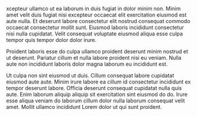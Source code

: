 xcepteur ullamco ut ea laborum in duis fugiat in dolor minim non. Minim amet velit duis fugiat nisi excepteur occaecat elit exercitation eiusmod est aute nulla. Et deserunt labore consectetur elit nostrud consequat commodo occaecat consectetur mollit sunt. Eiusmod laboris incididunt consectetur nisi nulla cupidatat. Velit consequat voluptate eiusmod aliqua esse culpa tempor quis tempor dolor dolor irure.

Proident laboris esse do culpa ullamco proident deserunt minim nostrud et ut deserunt. Pariatur cillum et nulla labore proident nisi eu veniam. Nulla aute non incididunt laboris dolor magna laborum eu incididunt est.

Ut culpa non sint eiusmod ut duis. Cillum consequat labore cupidatat eiusmod aute aute. Minim irure labore ea cillum id consectetur incididunt ex tempor deserunt labore. Officia deserunt consequat cupidatat nulla quis aute. Enim laborum aliquip aliquip sit exercitation sint eiusmod do do. Irure esse aliqua veniam do laborum cillum dolor nulla laborum consequat velit amet. Mollit ullamco incididunt Lorem dolor ut qui sunt proident.

